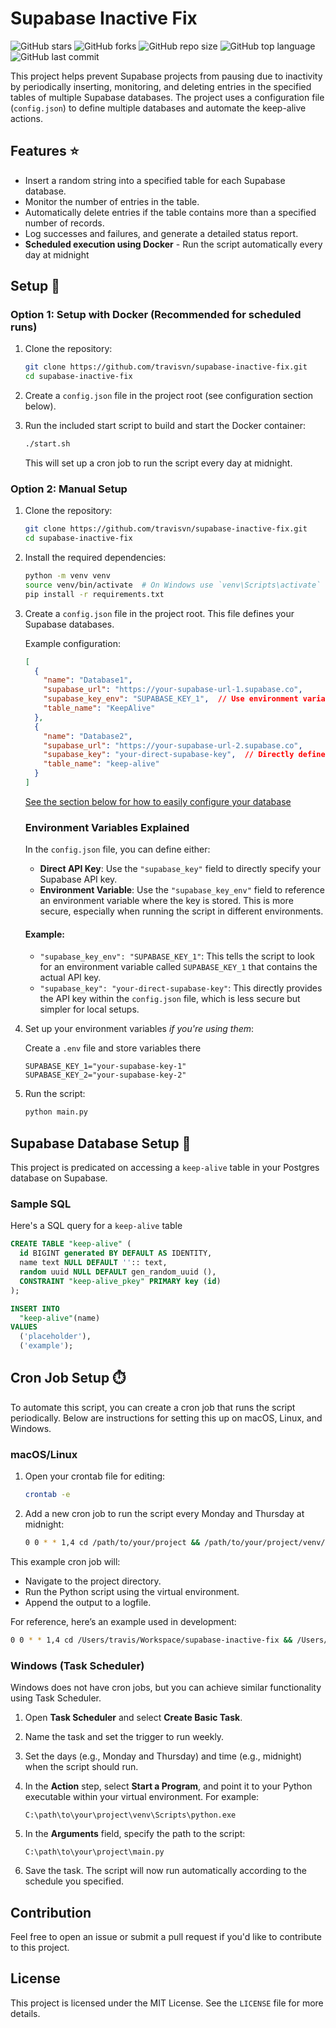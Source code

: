 # Supabase Inactive Fix

![GitHub stars](https://img.shields.io/github/stars/travisvn/supabase-inactive-fix?style=social)
![GitHub forks](https://img.shields.io/github/forks/travisvn/supabase-inactive-fix?style=social)
![GitHub repo size](https://img.shields.io/github/repo-size/travisvn/supabase-inactive-fix)
![GitHub top language](https://img.shields.io/github/languages/top/travisvn/supabase-inactive-fix)
![GitHub last commit](https://img.shields.io/github/last-commit/travisvn/supabase-inactive-fix?color=red)

This project helps prevent Supabase projects from pausing due to inactivity by periodically inserting, monitoring, and deleting entries in the specified tables of multiple Supabase databases. The project uses a configuration file (`config.json`) to define multiple databases and automate the keep-alive actions.

## Features ⭐️

- Insert a random string into a specified table for each Supabase database.
- Monitor the number of entries in the table.
- Automatically delete entries if the table contains more than a specified number of records.
- Log successes and failures, and generate a detailed status report.
- **Scheduled execution using Docker** - Run the script automatically every day at midnight

## Setup 🚀

### Option 1: Setup with Docker (Recommended for scheduled runs)

1. Clone the repository:

    ```bash
    git clone https://github.com/travisvn/supabase-inactive-fix.git
    cd supabase-inactive-fix
    ```

2. Create a `config.json` file in the project root (see configuration section below).

3. Run the included start script to build and start the Docker container:
    
    ```bash
    ./start.sh
    ```
    
    This will set up a cron job to run the script every day at midnight.

### Option 2: Manual Setup

1. Clone the repository:
    
    ```bash
    git clone https://github.com/travisvn/supabase-inactive-fix.git
    cd supabase-inactive-fix
    ```
    
2. Install the required dependencies:
    
    ```bash
    python -m venv venv
    source venv/bin/activate  # On Windows use `venv\Scripts\activate`
    pip install -r requirements.txt
    ```
    
3. Create a `config.json` file in the project root. This file defines your Supabase databases. 

   
    Example configuration:
    
    ```json
    [
      {
        "name": "Database1",
        "supabase_url": "https://your-supabase-url-1.supabase.co",
        "supabase_key_env": "SUPABASE_KEY_1",  // Use environment variable for the key
        "table_name": "KeepAlive"
      },
      {
        "name": "Database2",
        "supabase_url": "https://your-supabase-url-2.supabase.co",
        "supabase_key": "your-direct-supabase-key",  // Directly define the key
        "table_name": "keep-alive"
      }
    ]
    ```

    [See the section below for how to easily configure your database](#supabase-database-setup)
    
    ### Environment Variables Explained
    
    In the `config.json` file, you can define either:
    
    - **Direct API Key**: Use the `"supabase_key"` field to directly specify your Supabase API key.
    - **Environment Variable**: Use the `"supabase_key_env"` field to reference an environment variable where the key is stored. This is more secure, especially when running the script in different environments.
    
    #### Example:
    
    - `"supabase_key_env": "SUPABASE_KEY_1"`: This tells the script to look for an environment variable called `SUPABASE_KEY_1` that contains the actual API key.
    - `"supabase_key": "your-direct-supabase-key"`: This directly provides the API key within the `config.json` file, which is less secure but simpler for local setups.

4. Set up your environment variables _if you're using them_:
    
    Create a `.env` file and store variables there
    
    ```
    SUPABASE_KEY_1="your-supabase-key-1"
    SUPABASE_KEY_2="your-supabase-key-2"
    ```
    
5. Run the script:
    
    ```bash
    python main.py
    ```

## Supabase Database Setup 🔧

This project is predicated on accessing a `keep-alive` table in your Postgres database on Supabase. 

### Sample SQL 

Here's a SQL query for a `keep-alive` table 

```sql
CREATE TABLE "keep-alive" (
  id BIGINT generated BY DEFAULT AS IDENTITY,
  name text NULL DEFAULT '':: text,
  random uuid NULL DEFAULT gen_random_uuid (),
  CONSTRAINT "keep-alive_pkey" PRIMARY key (id)
);

INSERT INTO
  "keep-alive"(name)
VALUES
  ('placeholder'),
  ('example');
```
    

## Cron Job Setup ⏱️

To automate this script, you can create a cron job that runs the script periodically. Below are instructions for setting this up on macOS, Linux, and Windows.

### macOS/Linux

1. Open your crontab file for editing:
    
    ```bash
    crontab -e
    ```
    
2. Add a new cron job to run the script every Monday and Thursday at midnight:
    
    ```bash
    0 0 * * 1,4 cd /path/to/your/project && /path/to/your/project/venv/bin/python main.py >> /path/to/your/project/logfile.log 2>&1
    ```
    

This example cron job will:

- Navigate to the project directory.
- Run the Python script using the virtual environment.
- Append the output to a logfile.

For reference, here’s an example used in development:

```bash
0 0 * * 1,4 cd /Users/travis/Workspace/supabase-inactive-fix && /Users/travis/Workspace/supabase-inactive-fix/venv/bin/python main.py >> /Users/travis/Workspace/supabase-inactive-fix/logfile.log 2>&1
```

### Windows (Task Scheduler)

Windows does not have cron jobs, but you can achieve similar functionality using Task Scheduler.

1. Open **Task Scheduler** and select **Create Basic Task**.
    
2. Name the task and set the trigger to run weekly.
    
3. Set the days (e.g., Monday and Thursday) and time (e.g., midnight) when the script should run.
    
4. In the **Action** step, select **Start a Program**, and point it to your Python executable within your virtual environment. For example:
    
    ```vbnet
    C:\path\to\your\project\venv\Scripts\python.exe
    ```
    
5. In the **Arguments** field, specify the path to the script:
    
    ```vbnet
    C:\path\to\your\project\main.py
    ```
    
6. Save the task. The script will now run automatically according to the schedule you specified.
    

## Contribution

Feel free to open an issue or submit a pull request if you'd like to contribute to this project.

## License

This project is licensed under the MIT License. See the `LICENSE` file for more details.
